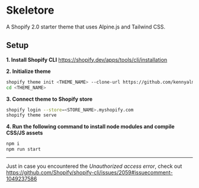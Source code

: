 # Skeletore

A Shopify 2.0 starter theme that uses Alpine.js and Tailwind CSS.

## Setup

**1. Install Shopify CLI**
https://shopify.dev/apps/tools/cli/installation

**2. Initialize theme**
```sh
shopify theme init <THEME_NAME> --clone-url https://github.com/kennyalmendral/skeletore
cd <THEME_NAME>
```

**3. Connect theme to Shopify store**
```sh
shopify login --store=<STORE_NAME>.myshopify.com
shopify theme serve
```

**4. Run the following command to install node modules and compile CSS/JS assets**
```sh
npm i
npm run start
```

---

Just in case you encountered the *Unauthorized access error*, check out https://github.com/Shopify/shopify-cli/issues/2059#issuecomment-1049237586
